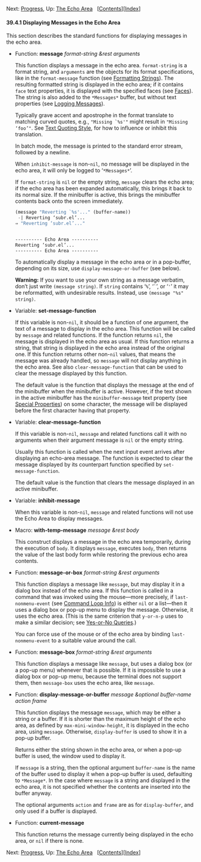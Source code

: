 

Next: [Progress](Progress.html), Up: [The Echo Area](The-Echo-Area.html)   \[[Contents](index.html#SEC_Contents "Table of contents")]\[[Index](Index.html "Index")]

#### 39.4.1 Displaying Messages in the Echo Area

This section describes the standard functions for displaying messages in the echo area.

*   Function: **message** *format-string \&rest arguments*

    This function displays a message in the echo area. `format-string` is a format string, and `arguments` are the objects for its format specifications, like in the `format-message` function (see [Formatting Strings](Formatting-Strings.html)). The resulting formatted string is displayed in the echo area; if it contains `face` text properties, it is displayed with the specified faces (see [Faces](Faces.html)). The string is also added to the `*Messages*` buffer, but without text properties (see [Logging Messages](Logging-Messages.html)).

    Typically grave accent and apostrophe in the format translate to matching curved quotes, e.g., ``"Missing `%s'"`` might result in `"Missing ‘foo’"`. See [Text Quoting Style](Text-Quoting-Style.html), for how to influence or inhibit this translation.

    In batch mode, the message is printed to the standard error stream, followed by a newline.

    When `inhibit-message` is non-`nil`, no message will be displayed in the echo area, it will only be logged to ‘`*Messages*`’.

    If `format-string` is `nil` or the empty string, `message` clears the echo area; if the echo area has been expanded automatically, this brings it back to its normal size. If the minibuffer is active, this brings the minibuffer contents back onto the screen immediately.

    ```lisp
    (message "Reverting `%s'..." (buffer-name))
     -| Reverting ‘subr.el’...
    ⇒ "Reverting ‘subr.el’..."
    ```

    ```lisp
    ```

    ```lisp
    ---------- Echo Area ----------
    Reverting ‘subr.el’...
    ---------- Echo Area ----------
    ```

    To automatically display a message in the echo area or in a pop-buffer, depending on its size, use `display-message-or-buffer` (see below).

    **Warning:** If you want to use your own string as a message verbatim, don’t just write `(message string)`. If `string` contains ‘`%`’, ‘`` ` ``’, or ‘`'`’ it may be reformatted, with undesirable results. Instead, use `(message "%s" string)`.

<!---->

*   Variable: **set-message-function**

    If this variable is non-`nil`, it should be a function of one argument, the text of a message to display in the echo area. This function will be called by `message` and related functions. If the function returns `nil`, the message is displayed in the echo area as usual. If this function returns a string, that string is displayed in the echo area instead of the original one. If this function returns other non-`nil` values, that means the message was already handled, so `message` will not display anything in the echo area. See also `clear-message-function` that can be used to clear the message displayed by this function.

    The default value is the function that displays the message at the end of the minibuffer when the minibuffer is active. However, if the text shown in the active minibuffer has the `minibuffer-message` text property (see [Special Properties](Special-Properties.html)) on some character, the message will be displayed before the first character having that property.

<!---->

*   Variable: **clear-message-function**

    If this variable is non-`nil`, `message` and related functions call it with no arguments when their argument message is `nil` or the empty string.

    Usually this function is called when the next input event arrives after displaying an echo-area message. The function is expected to clear the message displayed by its counterpart function specified by `set-message-function`.

    The default value is the function that clears the message displayed in an active minibuffer.

<!---->

*   Variable: **inhibit-message**

    When this variable is non-`nil`, `message` and related functions will not use the Echo Area to display messages.

<!---->

*   Macro: **with-temp-message** *message \&rest body*

    This construct displays a message in the echo area temporarily, during the execution of `body`. It displays `message`, executes `body`, then returns the value of the last body form while restoring the previous echo area contents.

<!---->

*   Function: **message-or-box** *format-string \&rest arguments*

    This function displays a message like `message`, but may display it in a dialog box instead of the echo area. If this function is called in a command that was invoked using the mouse—more precisely, if `last-nonmenu-event` (see [Command Loop Info](Command-Loop-Info.html)) is either `nil` or a list—then it uses a dialog box or pop-up menu to display the message. Otherwise, it uses the echo area. (This is the same criterion that `y-or-n-p` uses to make a similar decision; see [Yes-or-No Queries](Yes_002dor_002dNo-Queries.html).)

    You can force use of the mouse or of the echo area by binding `last-nonmenu-event` to a suitable value around the call.

<!---->

*   Function: **message-box** *format-string \&rest arguments*

    This function displays a message like `message`, but uses a dialog box (or a pop-up menu) whenever that is possible. If it is impossible to use a dialog box or pop-up menu, because the terminal does not support them, then `message-box` uses the echo area, like `message`.

<!---->

*   Function: **display-message-or-buffer** *message \&optional buffer-name action frame*

    This function displays the message `message`, which may be either a string or a buffer. If it is shorter than the maximum height of the echo area, as defined by `max-mini-window-height`, it is displayed in the echo area, using `message`. Otherwise, `display-buffer` is used to show it in a pop-up buffer.

    Returns either the string shown in the echo area, or when a pop-up buffer is used, the window used to display it.

    If `message` is a string, then the optional argument `buffer-name` is the name of the buffer used to display it when a pop-up buffer is used, defaulting to `*Message*`. In the case where `message` is a string and displayed in the echo area, it is not specified whether the contents are inserted into the buffer anyway.

    The optional arguments `action` and `frame` are as for `display-buffer`, and only used if a buffer is displayed.

<!---->

*   Function: **current-message**

    This function returns the message currently being displayed in the echo area, or `nil` if there is none.

Next: [Progress](Progress.html), Up: [The Echo Area](The-Echo-Area.html)   \[[Contents](index.html#SEC_Contents "Table of contents")]\[[Index](Index.html "Index")]
